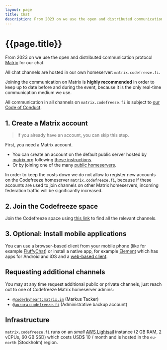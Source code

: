 ```yaml
---
layout: page
title: Chat
description: From 2023 on we use the open and distributed communication protocol Matrix for our chat.
---
```


# {{page.title}}

From 2023 on we use the open and distributed communication protocol [Matrix](https://matrix.org/) for our chat.

All chat channels are hosted in our own homeserver: `matrix.codefreeze.fi`.

Joining the communication on Matrix is **highly recommended** in order to keep up to date before and during the event, because it is the only real-time communication medium we use.

All communication in all channels on `matrix.codefreeze.fi` is subject to [our Code of Conduct](/#code-of-conduct).

## 1. Create a Matrix account

> If you already have an account, you can skip this step.

First, you need a Matrix account.
- You can create an account on the default public server hosted by [matrix.org](https://matrix.org) following [these instructions](https://matrix.org/docs/chat_basics/matrix-for-im/#creating-a-matrix-account).
- Or by joining one of the many [public homeservers](https://joinmatrix.org/servers/).

In order to keep the costs down we do not allow to register new accounts on the Codefreeze homeserver `matrix.codefreeze.fi`, because if these accounts are used to join channels on other Matrix homeservers, incoming federation traffic will be significantly increased.

## 2. Join the Codefreeze space

Join the Codefreeze space using [this link](https://matrix.to/#/#space:matrix.codefreeze.fi) to find all the relevant channels.

## 3. Optional: Install mobile applications

You can use a browser-based client from your mobile phone (like for example [FluffyChat](https://fluffychat.im/web/#/home)) or install a native app, for example [Element](https://app.element.io/mobile_guide/) which has apps for Android and iOS and a [web-based client](https://app.element.io/).

## Requesting additional channels

You may at any time request additional public or private channels, just reach out to one of Codefreeze Matrix homeserver admins:

- [`@coderbyheart:matrix.im`](https://matrix.to/#/@coderbyheart:matrix.im) (Markus Tacker)
- [`@aurora:codefreeze.fi`](https://matrix.to/#/@aurora:codefreeze.fi) (Administrative backup account)

## Infrastructure

`matrix.codefreeze.fi` runs on an _small_ [AWS Lightsail](https://aws.amazon.com/lightsail/) instance (2 GB RAM, 2 vCPUs, 60 GB SSD) which costs USD$ 10 / month and is hosted in the `eu-north` (Stockholm) region.
